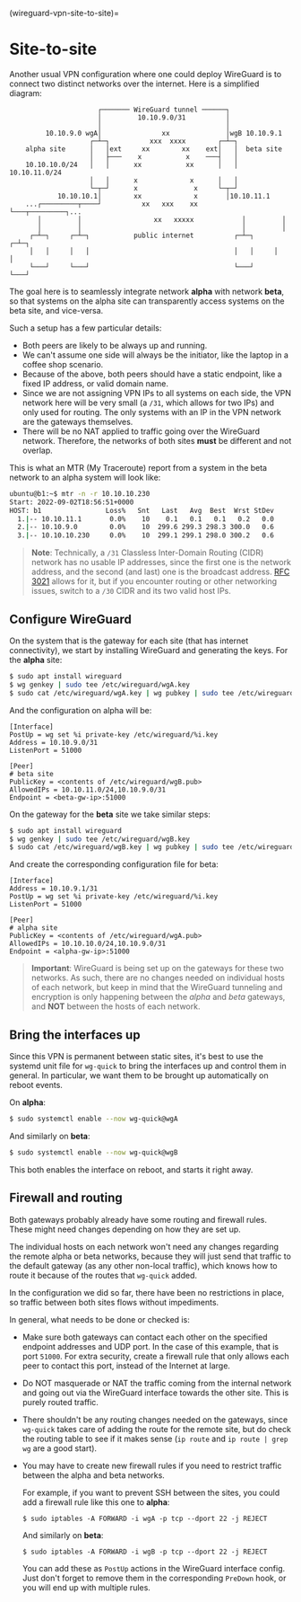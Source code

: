 (wireguard-vpn-site-to-site)=
# Site-to-site

Another usual VPN configuration where one could deploy WireGuard is to connect two distinct networks over the internet. Here is a simplified diagram:

```
                      ┌─────── WireGuard tunnel ──────┐
                      │         10.10.9.0/31          │
                      │                               │
         10.10.9.0 wgA│               xx              │wgB 10.10.9.1
                    ┌─┴─┐          xxx  xxxx        ┌─┴─┐
    alpha site      │   │ext     xx        xx    ext│   │  beta site
                    │   ├───    x           x    ───┤   │
    10.10.10.0/24   │   │      xx           xx      │   │  10.10.11.0/24
                    │   │      x             x      │   │
                    └─┬─┘      x              x     └─┬─┘
            10.10.10.1│        xx             x       │10.10.11.1
    ...┌─────────┬────┘          xx   xxx    xx       └───┬─────────┐...
       │         │                  xx   xxxxx            │         │
       │         │                                        │         │
     ┌─┴─┐     ┌─┴─┐           public internet          ┌─┴─┐     ┌─┴─┐
     │   │     │   │                                    │   │     │   │
     └───┘     └───┘                                    └───┘     └───┘
```

The goal here is to seamlessly integrate network **alpha** with network **beta**, so that systems on the alpha site can transparently access systems on the beta site, and vice-versa.

Such a setup has a few particular details:

- Both peers are likely to be always up and running.
- We can't assume one side will always be the initiator, like the laptop in a coffee shop scenario.
- Because of the above, both peers should have a static endpoint, like a fixed IP address, or valid domain name.
- Since we are not assigning VPN IPs to all systems on each side, the VPN network here will be very small (a `/31`, which allows for two IPs) and only used for routing. The only systems with an IP in the VPN network are the gateways themselves.
- There will be no NAT applied to traffic going over the WireGuard network. Therefore, the networks of both sites **must** be different and not overlap.

This is what an MTR (My Traceroute) report from a system in the beta network to an alpha system will look like:

```bash
ubuntu@b1:~$ mtr -n -r 10.10.10.230
Start: 2022-09-02T18:56:51+0000
HOST: b1                Loss%   Snt   Last   Avg  Best  Wrst StDev
  1.|-- 10.10.11.1       0.0%    10    0.1   0.1   0.1   0.2   0.0
  2.|-- 10.10.9.0        0.0%    10  299.6 299.3 298.3 300.0   0.6
  3.|-- 10.10.10.230     0.0%    10  299.1 299.1 298.0 300.2   0.6
```

> **Note**:
> Technically, a `/31` Classless Inter-Domain Routing (CIDR) network has no usable IP addresses, since the first one is the network address, and the second (and last) one is the broadcast address. [RFC 3021](https://www.ietf.org/rfc/rfc3021.txt) allows for it, but if you encounter routing or other networking issues, switch to a `/30` CIDR and its two valid host IPs.

## Configure WireGuard

On the system that is the gateway for each site (that has internet connectivity), we start by installing WireGuard and generating the keys. For the **alpha** site:

```bash
$ sudo apt install wireguard
$ wg genkey | sudo tee /etc/wireguard/wgA.key
$ sudo cat /etc/wireguard/wgA.key | wg pubkey | sudo tee /etc/wireguard/wgA.pub
```

And the configuration on alpha will be:

```
[Interface]
PostUp = wg set %i private-key /etc/wireguard/%i.key
Address = 10.10.9.0/31
ListenPort = 51000

[Peer]
# beta site
PublicKey = <contents of /etc/wireguard/wgB.pub>
AllowedIPs = 10.10.11.0/24,10.10.9.0/31
Endpoint = <beta-gw-ip>:51000
```

On the gateway for the **beta** site we take similar steps:

```bash
$ sudo apt install wireguard
$ wg genkey | sudo tee /etc/wireguard/wgB.key
$ sudo cat /etc/wireguard/wgB.key | wg pubkey | sudo tee /etc/wireguard/wgB.pub
```

And create the corresponding configuration file for beta:

```
[Interface]
Address = 10.10.9.1/31
PostUp = wg set %i private-key /etc/wireguard/%i.key
ListenPort = 51000

[Peer]
# alpha site
PublicKey = <contents of /etc/wireguard/wgA.pub>
AllowedIPs = 10.10.10.0/24,10.10.9.0/31
Endpoint = <alpha-gw-ip>:51000
```

> **Important**:
> WireGuard is being set up on the gateways for these two networks. As such, there are no changes needed on individual hosts of each network, but keep in mind that the WireGuard tunneling and encryption is only happening between the *alpha* and *beta* gateways, and **NOT** between the hosts of each network.

## Bring the interfaces up

Since this VPN is permanent between static sites, it's best to use the systemd unit file for `wg-quick` to bring the interfaces up and control them in general. In particular, we want them to be brought up automatically on reboot events.

On **alpha**:

```bash
$ sudo systemctl enable --now wg-quick@wgA
```

And similarly on **beta**:

```bash
$ sudo systemctl enable --now wg-quick@wgB
```

This both enables the interface on reboot, and starts it right away.

## Firewall and routing

Both gateways probably already have some routing and firewall rules. These might need changes depending on how they are set up.

The individual hosts on each network won't need any changes regarding the remote alpha or beta networks, because they will just send that traffic to the default gateway (as any other non-local traffic), which knows how to route it because of the routes that `wg-quick` added.

In the configuration we did so far, there have been no restrictions in place, so traffic between both sites flows without impediments.

In general, what needs to be done or checked is:

- Make sure both gateways can contact each other on the specified endpoint addresses and UDP port. In the case of this example, that is port `51000`. For extra security, create a firewall rule that only allows each peer to contact this port, instead of the Internet at large.
- Do NOT masquerade or NAT the traffic coming from the internal network and going out via the WireGuard interface towards the other site. This is purely routed traffic.
- There shouldn't be any routing changes needed on the gateways, since `wg-quick` takes care of adding the route for the remote site, but do check the routing table to see if it makes sense (`ip route` and `ip route | grep wg` are a good start).
- You may have to create new firewall rules if you need to restrict traffic between the alpha and beta networks.

  For example, if you want to prevent SSH between the sites, you could add a firewall rule like this one to **alpha**:

  `$ sudo iptables -A FORWARD -i wgA -p tcp --dport 22 -j REJECT`

  And similarly on **beta**:

  `$ sudo iptables -A FORWARD -i wgB -p tcp --dport 22 -j REJECT`

  You can add these as `PostUp` actions in the WireGuard interface config. Just don't forget to remove them in the corresponding `PreDown` hook, or you will end up with multiple rules.
